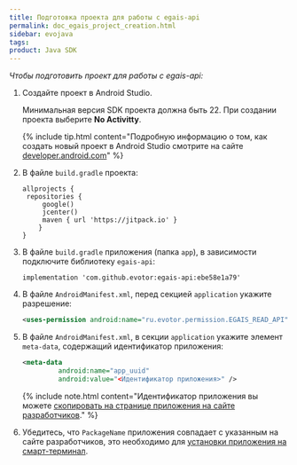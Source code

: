 ```yaml
---
title: Подготовка проекта для работы с egais-api
permalink: doc_egais_project_creation.html
sidebar: evojava
tags:
product: Java SDK
---
```


*Чтобы подготовить проект для работы с egais-api:*

1. Создайте проект в Android Studio.

   Минимальная версия SDK проекта должна быть 22. При создании проекта выберите **No Activitty**.

   {% include tip.html content="Подробную информацию о том, как создать новый проект в Android Studio смотрите на сайте [developer.android.com](https://developer.android.com/training/basics/firstapp/creating-project.html)" %}

2. В файле `build.gradle` проекта:

   ```
   allprojects {
    repositories {
        google()
        jcenter()
        maven { url 'https://jitpack.io' }
       }
   }
   ```

3. В файле `build.gradle` приложения (папка `app`), в зависимости подключите библиотеку `egais-api`:

   ```
   implementation 'com.github.evotor:egais-api:ebe58e1a79'
   ```

4. В файле `AndroidManifest.xml`, перед секцией `application` укажите разрешение:

   ```xml
   <uses-permission android:name="ru.evotor.permission.EGAIS_READ_API" />
   ```

5. В файле `AndroidManifest.xml`, в секции `application` укажите элемент `meta-data`, содержащий идентификатор приложения:

   ```xml
   <meta-data
            android:name="app_uuid"
            android:value="<Идентификатор приложения>" />
   ```

   {% include note.html content="Идентификатор приложения вы можете [скопировать на странице приложения на сайте разработчиков](./doc_java_app_manifest.html)." %}

6. Убедитесь, что `PackageName` приложения совпадает с указанным на сайте разработчиков, это необходимо для [установки приложения на смарт-терминал](./doc_app_installation.html#adb-shell).
